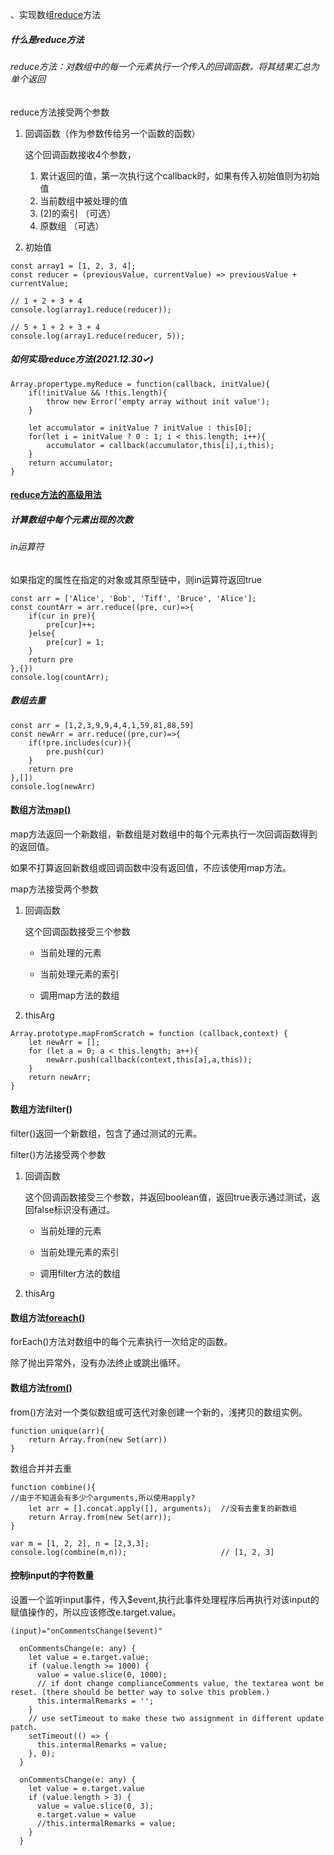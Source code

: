 、实现数组[reduce](https://developer.mozilla.org/zh-CN/docs/Web/JavaScript/Reference/Global_Objects/Array/Reduce)方法

##### 什么是reduce方法

###### reduce方法：对数组中的每一个元素执行一个传入的回调函数，将其结果汇总为单个返回

reduce方法接受两个参数

1. 回调函数（作为参数传给另一个函数的函数）

   这个回调函数接收4个参数，

   1. 累计返回的值，第一次执行这个callback时，如果有传入初始值则为初始值
   2. 当前数组中被处理的值
   3. (2)的索引 （可选）
   4. 原数组 （可选）

2. 初始值

```
const array1 = [1, 2, 3, 4];
const reducer = (previousValue, currentValue) => previousValue + currentValue;

// 1 + 2 + 3 + 4
console.log(array1.reduce(reducer));

// 5 + 1 + 2 + 3 + 4
console.log(array1.reduce(reducer, 5));
```

##### 如何实现reduce方法(2021.12.30✓)

```
Array.propertype.myReduce = function(callback, initValue){
	if(!initValue && !this.length){
		throw new Error('empty array without init value');
	}
	
	let accumulator = initValue ? initValue : this[0];
	for(let i = initValue ? 0 : 1; i < this.length; i++){
		accumulator = callback(accumulator,this[i],i,this);
	}
	return accumulator;
}
```

#### [reduce方法的高级用法](https://www.jianshu.com/p/e375ba1cfc47)

##### 计算数组中每个元素出现的次数

###### in运算符

如果指定的属性在指定的对象或其原型链中，则in运算符返回true

```
const arr = ['Alice', 'Bob', 'Tiff', 'Bruce', 'Alice'];
const countArr = arr.reduce((pre, cur)=>{
	if(cur in pre){
		pre[cur]++;
	}else{
		pre[cur] = 1;
	}
	return pre
},{})
console.log(countArr);
```

##### 数组去重

```
const arr = [1,2,3,9,9,4,4,1,59,81,88,59]
const newArr = arr.reduce((pre,cur)=>{
	if(!pre.includes(cur)){
		pre.push(cur)
	}
	return pre
},[])
console.log(newArr)
```

#### 数组方法[map()](https://developer.mozilla.org/zh-CN/docs/Web/JavaScript/Reference/Global_Objects/Array/map)

map方法返回一个新数组，新数组是对数组中的每个元素执行一次回调函数得到的返回值。

如果不打算返回新数组或回调函数中没有返回值，不应该使用map方法。

map方法接受两个参数

1. 回调函数

   这个回调函数接受三个参数

   + 当前处理的元素

   + 当前处理元素的索引

   + 调用map方法的数组

2. thisArg

```
Array.prototype.mapFromScratch = function (callback,context) {
    let newArr = [];
    for (let a = 0; a < this.length; a++){
        newArr.push(callback(context,this[a],a,this));
    }
    return newArr;
}
```

#### 数组方法filter()

filter()返回一个新数组，包含了通过测试的元素。

filter()方法接受两个参数

1. 回调函数

   这个回调函数接受三个参数，并返回boolean值，返回true表示通过测试，返回false标识没有通过。

   + 当前处理的元素

   + 当前处理元素的索引

   + 调用filter方法的数组

2. thisArg

#### 数组方法[foreach()](https://developer.mozilla.org/zh-CN/docs/Web/JavaScript/Reference/Global_Objects/Array/forEach)

forEach()方法对数组中的每个元素执行一次给定的函数。

除了抛出异常外，没有办法终止或跳出循环。

#### 数组方法[from()](https://developer.mozilla.org/zh-CN/docs/Web/JavaScript/Reference/Global_Objects/Array/from)

from()方法对一个类似数组或可迭代对象创建一个新的，浅拷贝的数组实例。

```
function unique(arr){
	return Array.from(new Set(arr))
}
```

数组合并并去重

```
function combine(){
//由于不知道会有多少个arguments,所以使用apply?
    let arr = [].concat.apply([], arguments);  //没有去重复的新数组
    return Array.from(new Set(arr));
}

var m = [1, 2, 2], n = [2,3,3];
console.log(combine(m,n));                     // [1, 2, 3]
```

#### 控制input的字符数量

设置一个监听input事件，传入$event,执行此事件处理程序后再执行对该input的赋值操作的，所以应该修改e.target.value。

```
(input)="onCommentsChange($event)"
```



```
  onCommentsChange(e: any) {
    let value = e.target.value;
    if (value.length >= 1000) {
      value = value.slice(0, 1000);
      // if dont change complianceComments value, the textarea wont be reset. (there should be better way to solve this problem.)
      this.intermalRemarks = '';
    }
    // use setTimeout to make these two assignment in different update patch.
    setTimeout(() => {
      this.intermalRemarks = value;
    }, 0);
  }
```



```
  onCommentsChange(e: any) {
    let value = e.target.value
    if (value.length > 3) {
      value = value.slice(0, 3);
      e.target.value = value
      //this.intermalRemarks = value;
    }
  }
```

